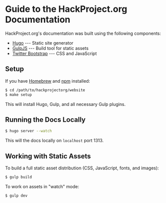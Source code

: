 # Guide to the HackProject.org Documentation

HackProject.org's documentation was built using the following components:

* [Hugo](http://gohugo.io) --- Static site generator
* [GulpJS](http://gulpjs.com) --- Build tool for static assets
* [Twitter Bootstrap](http://getbootstrap.com) --- CSS and JavaScript

## Setup

If you have [Homebrew](http://brew.sh) and [npm](https://www.npmjs.com)
installed:

```bash
$ cd /path/to/hackprojectorg/website
$ make setup
```

This will install Hugo, Gulp, and all necessary Gulp plugins.

## Running the Docs Locally

```bash
$ hugo server --watch
```

This will the docs locally on `localhost` port 1313.

## Working with Static Assets

To build a full static asset distribution (CSS, JavaScript, fonts, and images):

```bash
$ gulp build
```

To work on assets in "watch" mode:

```bash
$ gulp dev
```
